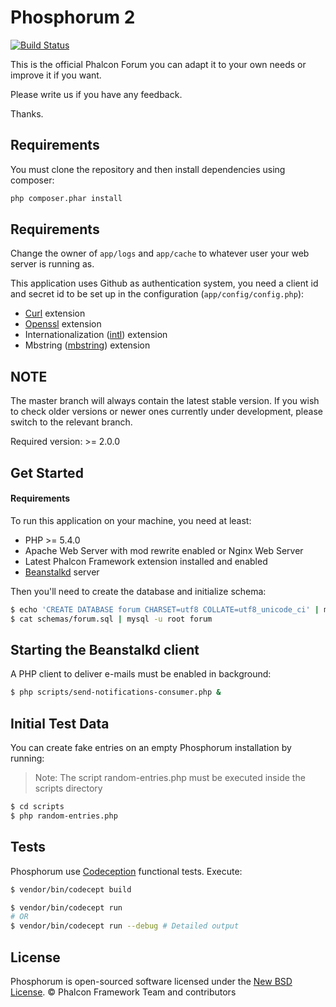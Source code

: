 Phosphorum 2
============

[![Build Status](https://secure.travis-ci.org/phalcon/forum.svg?branch=master)](http://travis-ci.org/phalcon/forum)

This is the official Phalcon Forum you can adapt it to your own needs or improve it if you want.

Please write us if you have any feedback.

Thanks.

Requirements
------------
You must clone the repository and then install dependencies using composer:

```bash
php composer.phar install
```

Requirements
------------
Change the owner of `app/logs` and `app/cache` to whatever user your web server is running as.

This application uses Github as authentication system, you need a client id and secret id
to be set up in the configuration (`app/config/config.php`):

* [Curl][1] extension
* [Openssl][2] extension
* Internationalization ([intl][3]) extension
* Mbstring ([mbstring][4]) extension

NOTE
----
The master branch will always contain the latest stable version. If you wish
to check older versions or newer ones currently under development, please
switch to the relevant branch.

Required version: >= 2.0.0

Get Started
-----------

#### Requirements

To run this application on your machine, you need at least:

* PHP >= 5.4.0
* Apache Web Server with mod rewrite enabled or Nginx Web Server
* Latest Phalcon Framework extension installed and enabled
* [Beanstalkd][5] server

Then you'll need to create the database and initialize schema:

```bash
$ echo 'CREATE DATABASE forum CHARSET=utf8 COLLATE=utf8_unicode_ci' | mysql -u root
$ cat schemas/forum.sql | mysql -u root forum
```

Starting the Beanstalkd client
------------------------------
A PHP client to deliver e-mails must be enabled in background:

```bash
$ php scripts/send-notifications-consumer.php &
```

Initial Test Data
-----------------
You can create fake entries on an empty Phosphorum installation by running:

> Note: The script random-entries.php must be executed inside the scripts directory

```bash
$ cd scripts
$ php random-entries.php
```

Tests
-----
Phosphorum use [Codeception][6] functional tests. Execute:

```bash
$ vendor/bin/codecept build

$ vendor/bin/codecept run
# OR
$ vendor/bin/codecept run --debug # Detailed output
```

License
-------
Phosphorum is open-sourced software licensed under the [New BSD License][7]. © Phalcon Framework Team and contributors


[1]: http://php.net/manual/en/book.curl.php
[2]: http://php.net/manual/en/book.openssl.php
[3]: http://php.net/manual/en/book.intl.php
[4]: http://php.net/manual/en/book.mbstring.php
[5]: http://kr.github.io/beanstalkd/
[6]: http://codeception.com
[7]: https://github.com/phalcon/forum/blob/master/docs/LICENSE.md
